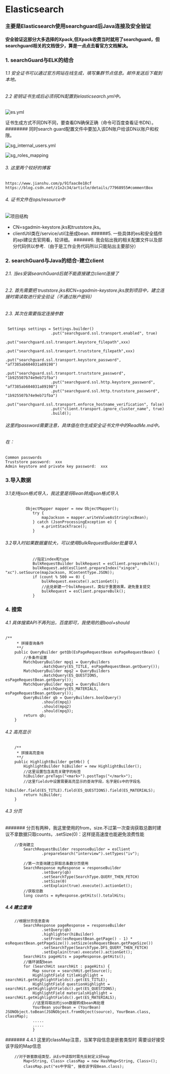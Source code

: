 # Elasticsearch
### 主要是Elasticsearch使用searchguard后Java连接及安全验证

#### 安全验证这部分大多选择的Xpack,但Xpack收费当时就用了searchguard，但searchguard相关的文档很少，算是一点点去看官方文档解决。
### 1. searchGuard与ELK的结合
###### 1.1 安全证书可以通过官方网站在线生成，填写集群节点信息。邮件发送后下载到本地。
###### 2.2 密钥证书生成后必须将DN配置到elasticsearch.yml中。

![es.yml](https://github.com/liyifan687/Elasticsearch/blob/master/img/esyml.PNG)

证书生成方式不同DN不同，要查看DN确保正确（命令可百度查看证书DN）。
######## 同时search guard配置文件中要加入该DN账户给该DN以账户和权限。

![sg_internal_users.yml](https://github.com/liyifan687/Elasticsearch/blob/master/img/sg_internal_users.yml.PNG)

![sg_roles_mapping](https://github.com/liyifan687/Elasticsearch/blob/master/img/sg_roles_mapping.PNG)

###### 3. 这里两个较好的博客 
	https://www.jianshu.com/p/91faac8e18cf
	https://blog.csdn.net/z1x2c34/article/details/77968955#commentBox
###### 4. 证书文件在ops/resource中

![项目结构](https://github.com/liyifan687/Elasticsearch/blob/master/img/%E7%BB%93%E6%9E%84%E5%9B%BE.PNG)

- CN=sgadmin-keystore.jks和truststore.jks。
- clientUtil类在/service/util注册成bean.
######5. 一些具体的es和安全插件的api建议去官网看，较详细。
######6. 我会贴出我的相关配置文件以及部分代码供以参考.（由于是工作业务代码所以只能贴出主要部分）

### 2. searchGuard与Java的结合-建立client
###### 2.1. 当es安装searchGuard后就不能直接建立client连接了
###### 2.2. 首先需要把 truststore.jks和CN=sgadmin-keystore.jks放到项目中，建立连接时需读取进行安全验证（不通过账户密码）
###### 2.3. 其次在需要指定连接参数
```
 Settings settings = Settings.builder()
                    .put("searchguard.ssl.transport.enabled", true)
                    .put("searchguard.ssl.transport.keystore_filepath",xxx)
                    .put("searchguard.ssl.transport.truststore_filepath",xxx)
                    .put("searchguard.ssl.transport.keystore_password", "af7385ab604031a89198")
                    .put("searchguard.ssl.transport.truststore_password", "1b925507b74e9eb71fba")
                    .put("searchguard.ssl.http.keystore_password", "af7385ab604031a89198")
                    .put("searchguard.ssl.http.truststore_password", "1b925507b74e9eb71fba")
                    .put("searchguard.ssl.transport.enforce_hostname_verification", false)
                    .put("client.transport.ignore_cluster_name", true)
                    .build();
```
###### 这里的password需要注意，具体值在你生成安全证书文件中的ReadMe.md中。

###### 在：
```
Common passwords                                                                            
Truststore password:  xxx                       
Admin keystore and private key password:  xxx
```

### 3.导入数据
###### 3.1支持json格式导入，我这里是将Bean转成json格式导入
```
         ObjectMapper mapper = new ObjectMapper();
            try {
                mapJackson = mapper.writeValueAsString(xcBean);
            } catch (JsonProcessingException e) {
                e.printStackTrace();
            }
```
###### 3.2导入时如果数据量较大，可以使用BulkRequestBuilder批量导入
``` 
			//指定index和type
			BulkRequestBuilder bulkRequest = esClient.prepareBulk();
            bulkRequest.add(esClient.prepareIndex("xingce", "xc").setSource(mapJackson, XContentType.JSON));
            if (count % 500 == 0) {
                bulkRequest.execute().actionGet();
                //此处新建一个bulkRequest，类似于重置效果。避免重复提交
                bulkRequest = esClient.prepareBulk();
            }
```
### 4. 搜索
###### 4.1 具体搜索API不再列出，百度即可，我使用的是bool+should
```
/**
     * 拼接查询条件
     **/
    public QueryBuilder getQb(EsPageRequestBean esPageRequestBean) {
        //多条件设置
        MatchQueryBuilder mpq1 = QueryBuilders
                .matchQuery(ES_TITLE, esPageRequestBean.getQuery());
        MatchQueryBuilder mpq2 = QueryBuilders
                .matchQuery(ES_QUESTIONS, esPageRequestBean.getQuery());
        MatchQueryBuilder mpq3 = QueryBuilders
                .matchQuery(ES_MATERIALS, esPageRequestBean.getQuery());
        QueryBuilder qb = QueryBuilders.boolQuery()
                .should(mpq1)
                .should(mpq2)
                .should(mpq3);
        return qb;
    }
```
###### 4.2 高亮显示
```
	/**
     * 拼接高亮查询
     **/
    public HighlightBuilder getHb() {
        HighlightBuilder hiBuilder = new HighlightBuilder();
		//这里设置包含高亮关键字的标签
        hiBuilder.preTags("<mark>").postTags("</mark>");
		//这里fields中设置需要高亮显示的查询字段，名字是Es中的字段名
        hiBuilder.field(ES_TITLE).field(ES_QUESTIONS).field(ES_MATERIALS);
        return hiBuilder;
    }
```

###### 4.3 分页
####### 分页有两种，我这里使用的from，size.不过第一次查询获取总数时建议不拿数据只取counts，.setSize(0)：这样提高速度也能避免浪费性能
```	
	//查询建立
        SearchRequestBuilder responseBuilder = esClient
                .prepareSearch("interview").setTypes("iv");

        //第一次查询建立获取总条数分页使用
        SearchResponse myResponse = responseBuilder
                .setQuery(qb)
                .setSearchType(SearchType.QUERY_THEN_FETCH)
                .setSize(0)
                .setExplain(true).execute().actionGet();
        //获取总数
        long counts = myResponse.getHits().totalHits;
```
##### 4.4 建立查询
```
    //根据分页信息查询
        SearchResponse pageResponse = responseBuilder
                .setQuery(qb)
                .highlighter(hiBuilder)
                .setFrom((esRequestBean.getPage() - 1) * esRequestBean.getPageSize()).setSize(esRequestBean.getPageSize())
                .setSearchType(SearchType.DFS_QUERY_THEN_FETCH)
                .setExplain(true).execute().actionGet();
        SearchHits pageHits = pageResponse.getHits();
        //循环装配bean
        for (SearchHit searchHit : pageHits) {
            Map source = searchHit.getSource();
            HighlightField titleHighlight = searchHit.getHighlightFields().get(ES_TITLE);
            HighlightField questionHighlight = searchHit.getHighlightFields().get(ES_QUESTIONS);
            HighlightField materialsHighlight = searchHit.getHighlightFields().get(ES_MATERIALS);
			//这里将取出的json数据转成bean再处理
            YourBean yourBean = (YourBean) JSONObject.toBean(JSONObject.fromObject(source), YourBean.class, classMap);
			.....
			.....
			}

```
####### 4.4.1 这里的classMap注意，当某字段信息是嵌套类型时 需要设好接受该字段的Map信息
```
	//对于嵌套数组类型，从Es中读取时需先反射定义好map
        Map<String, Class> classMap = new HashMap<String, Class>();
        classMap.put("es中字段", 接收该字段Bean.class);
       
```
